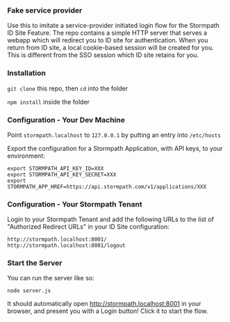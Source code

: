 ### Fake service provider

Use this to imitate a service-provider initiated login flow for the
Stormpath ID Site Feature.  The repo contains a simple HTTP server
that serves a webapp which will redirect you to ID site for authentication.
When you return from ID site, a local cookie-based session will be created
for you.  This is different from the SSO session which ID site retains
for you.

### Installation

`git clone` this repo, then `cd` into the folder

`npm install` inside the folder

### Configuration - Your Dev Machine

Point `stormpath.localhost` to `127.0.0.1` by putting an entry into `/etc/hosts`

Export the configuration for a Stormpath Application, with API keys, to your environment:

    export STORMPATH_API_KEY_ID=XXX
    export STORMPATH_API_KEY_SECRET=XXX
    export STORMPATH_APP_HREF=https://api.stormpath.com/v1/applications/XXX

### Configuration - Your Stormpath Tenant

Login to your Stormpath Tenant and add the following URLs to the list of
"Authorized Redirect URLs" in your ID Site configuration:

    http://stormpath.localhost:8001/
    http://stormpath.localhost:8001/logout


### Start the Server

You can run the server like so:

```
node server.js
```

It should automatically open http://stormpath.localhost:8001 in your browser,
and present you with a Login button!  Click it to start the flow.

